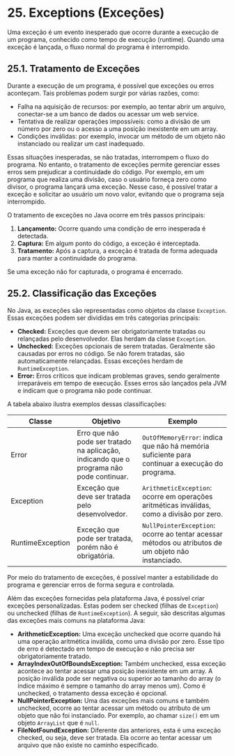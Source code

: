 # 25. Exceptions (Exceções)

Uma exceção é um evento inesperado que ocorre durante a execução de um programa, conhecido como tempo de execução (runtime). Quando uma exceção é lançada, o fluxo normal do programa é interrompido.

## 25.1. Tratamento de Exceções

Durante a execução de um programa, é possível que exceções ou erros aconteçam. Tais problemas podem surgir por várias razões, como:

- Falha na aquisição de recursos: por exemplo, ao tentar abrir um arquivo, conectar-se a um banco de dados ou acessar um web service.
- Tentativa de realizar operações impossíveis: como a divisão de um número por zero ou o acesso a uma posição inexistente em um array.
- Condições inválidas: por exemplo, invocar um método de um objeto não instanciado ou realizar um cast inadequado.

Essas situações inesperadas, se não tratadas, interrompem o fluxo do programa. No entanto, o tratamento de exceções permite gerenciar esses erros sem prejudicar a continuidade do código. Por exemplo, em um programa que realiza uma divisão, caso o usuário forneça zero como divisor, o programa lançará uma exceção. Nesse caso, é possível tratar a exceção e solicitar ao usuário um novo valor, evitando que o programa seja interrompido.

O tratamento de exceções no Java ocorre em três passos principais:

1. **Lançamento:** Ocorre quando uma condição de erro inesperada é detectada.
2. **Captura:** Em algum ponto do código, a exceção é interceptada.
3. **Tratamento:** Após a captura, a exceção é tratada de forma adequada para manter a continuidade do programa.

Se uma exceção não for capturada, o programa é encerrado.

## 25.2. Classificação das Exceções

No Java, as exceções são representadas como objetos da classe `Exception`. Essas exceções podem ser divididas em três categorias principais:

- **Checked:** Exceções que devem ser obrigatoriamente tratadas ou relançadas pelo desenvolvedor. Elas herdam da classe `Exception`.
- **Unchecked:** Exceções opcionais de serem tratadas. Geralmente são causadas por erros no código. Se não forem tratadas, são automaticamente relançadas. Essas exceções herdam de `RuntimeException`.
- **Error:** Erros críticos que indicam problemas graves, sendo geralmente irreparáveis em tempo de execução. Esses erros são lançados pela JVM e indicam que o programa não pode continuar.

A tabela abaixo ilustra exemplos dessas classificações:

| Classe | Objetivo | Exemplo |
| ------ | -------- | ------- |
| Error  | Erro que não pode ser tratado na aplicação, indicando que o programa não pode continuar. | `OutOfMemoryError`: indica que não há memória suficiente para continuar a execução do programa. |
| Exception | Exceção que deve ser tratada pelo desenvolvedor. | `ArithmeticException`: ocorre em operações aritméticas inválidas, como a divisão por zero. |
| RuntimeException | Exceção que pode ser tratada, porém não é obrigatória. | `NullPointerException`: ocorre ao tentar acessar métodos ou atributos de um objeto não instanciado. |

Por meio do tratamento de exceções, é possível manter a estabilidade do programa e gerenciar erros de forma segura e controlada.

Além das exceções fornecidas pela plataforma Java, é possível criar exceções personalizadas. Estas podem ser checked (filhas de `Exception`) ou unchecked (filhas de `RuntimeException`). A seguir, são descritas algumas das exceções mais comuns na plataforma Java:

- **ArithmeticException:** Uma exceção unchecked que ocorre quando há uma operação aritmética inválida, como uma divisão por zero. Esse tipo de erro é detectado em tempo de execução e não precisa ser obrigatoriamente tratado.
- **ArrayIndexOutOfBoundsException:** Também unchecked, essa exceção acontece ao tentar acessar uma posição inexistente em um array. A posição inválida pode ser negativa ou superior ao tamanho do array (o índice máximo é sempre o tamanho do array menos um). Como é unchecked, o tratamento dessa exceção é opcional.
- **NullPointerException:** Uma das exceções mais comuns e também unchecked, ocorre ao tentar acessar um método ou atributo de um objeto que não foi instanciado. Por exemplo, ao chamar `size()` em um objeto `ArrayList` que é `null`.
- **FileNotFoundException:** Diferente das anteriores, esta é uma exceção checked, ou seja, deve ser tratada. Ela ocorre ao tentar acessar um arquivo que não existe no caminho especificado.